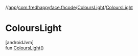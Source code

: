 //[app](../../../index.md)/[com.fredhappyface.fhcode](../index.md)/[ColoursLight](index.md)/[ColoursLight](-colours-light.md)

# ColoursLight

[androidJvm]\
fun [ColoursLight](-colours-light.md)()
